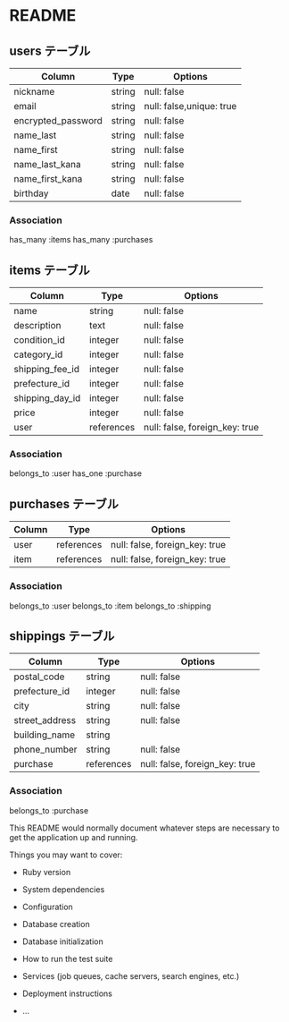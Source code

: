 # README

## users テーブル

|Column|Type|Options|
|------|----|-------|
| nickname           | string | null: false |
| email              | string | null: false,unique: true |
| encrypted_password    | string | null: false |
| name_last          | string | null: false |
| name_first         | string | null: false |
| name_last_kana     | string | null: false |
| name_first_kana    | string | null: false |
| birthday           | date   | null: false |

### Association
has_many :items
has_many :purchases

## items テーブル

|Column|Type|Options|
|------|----|-------|
| name                    | string      | null: false |
| description             | text        | null: false |
| condition_id            | integer     | null: false |
| category_id             | integer     | null: false |
| shipping_fee_id         | integer     | null: false |
| prefecture_id           | integer     | null: false |
| shipping_day_id         | integer     | null: false |
| price                   | integer     | null: false |
| user                    | references  | null: false, foreign_key: true |

### Association
belongs_to :user
has_one :purchase



## purchases テーブル

|Column|Type|Options|
|------|----|-------|
| user            | references | null: false, foreign_key: true |
| item            | references | null: false, foreign_key: true |

### Association
belongs_to :user
belongs_to :item
belongs_to :shipping


## shippings テーブル
|Column|Type|Options|
|------|----|-------|
| postal_code        | string      | null: false |
| prefecture_id      | integer     | null: false |
| city              | string      | null: false |
| street_address    | string      | null: false |
| building_name     | string      |             |
| phone_number      | string      | null: false |
| purchase          | references  | null: false, foreign_key: true |

### Association
belongs_to :purchase



This README would normally document whatever steps are necessary to get the
application up and running.

Things you may want to cover:

* Ruby version

* System dependencies

* Configuration

* Database creation

* Database initialization

* How to run the test suite

* Services (job queues, cache servers, search engines, etc.)

* Deployment instructions

* ...
